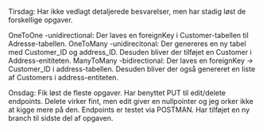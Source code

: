 Tirsdag:
Har ikke vedlagt detaljerede besvarelser, men har stadig løst de forskellige opgaver.
 
OneToOne -unidirectional: Der laves en foreignKey i Customer-tabellen til Adresse-tabellen.
OneToMany -unidirecitonal: Der genereres en ny tabel med Customer_ID og address_ID. Desuden bliver der 
tilføjet en Customer i Address-enititeten. 
ManyToMany -bidirectional: Der laves en foreignKey -> Customer_ID i address-tabellen. Desuden bliver der 
også genereret en liste af Customers i address-entiteten.

Onsdag: Fik løst de fleste opgaver. 
Har benyttet PUT til edit/delete endpoints. Delete virker fint, men edit giver en nullpointer og jeg 
orker ikke at kigge mere på den. Endpoints er testet via POSTMAN.
Har tilføjet en ny branch til sidste del af opgaven.
